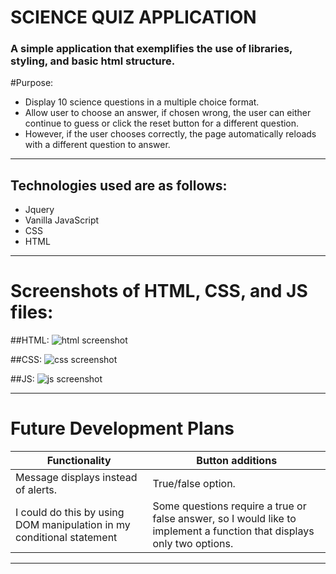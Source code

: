 <!-- ☐ <Your app's title>: A description of your app. Background info of the app is a nice touch.

☐ Technologies Used: List of the technologies used, e.g., JavaScript, HTML, CSS...

☐ Screenshot(s): Images of your actual app.

☐ Getting Started: In this section include the link to your deployed app and any instructions you deem important.

☐ Future Enhancements: Features you plan to implement later.

Note: Don't underestimate the value of a well crafted README.md.
The README.mdintroduces your project to prospective employers and forms their first impression of your work! -->

# SCIENCE QUIZ APPLICATION
### A simple application that exemplifies the use of libraries, styling, and basic html structure.
#Purpose:
- Display 10 science questions in a multiple choice format.
- Allow user to choose an answer, if chosen wrong, the user can either continue to guess or click the reset button for a different question.
- However, if the user chooses correctly, the page automatically reloads with a different question to answer.
  
---
## Technologies used are as follows:
- Jquery
- Vanilla JavaScript
- CSS
- HTML

---
# Screenshots of HTML, CSS, and JS files:
##HTML:
![html screenshot](https://i.imgur.com/0ontQQR.png)

##CSS:
![css screenshot](https://i.imgur.com/gx1pt8D.png)

##JS:
![js screenshot](https://i.imgur.com/QWhZrkW.png)

---

# Future Development Plans

| Functionality | Button additions |
| ----------- | ----------- |
| Message displays instead of alerts. | True/false option. |
| I could do this by using DOM manipulation in my conditional statement | Some questions require a true or false answer, so I would like to implement a function that displays only two options. |

---






